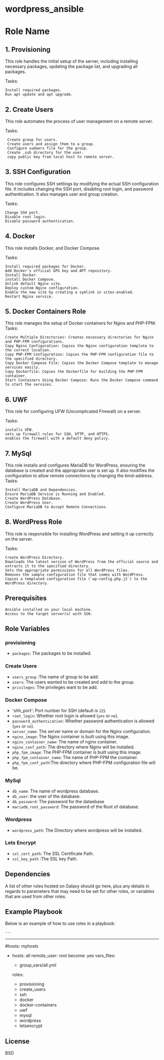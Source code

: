 # wordpress_ansible
Role Name
=========

## 1. Provisioning

This role handles the initial setup of the server, including installing necessary packages, updating the package list, and upgrading all packages.

Tasks:

    Install required packages.
    Run apt update and apt upgrade.
    
## 2. Create Users

This role automates the process of user management on a remote server.

Tasks:

     Create group for users.
     Create users and assign them to a group.
     Configure sudoers file for the group.
     Create .ssh directory for the user.
     copy public key from local host to remote server.
     
## 3. SSH Configuration

This role configures SSH settings by modifying the actual SSH configuration file. It includes changing the SSH port, disabling root login, and password authentication. It also manages user and group creation.

Tasks:

    Change SSH port.
    Disable root login.
    Disable password authentication.
   

## 4. Docker

This role installs Docker, and Docker Compose.

Tasks:

    Install required packages for Docker.
    Add Docker's official GPG key and APT repository.
    Install Docker.
    install Docker Compose.
    Unlink default Nginx site.
    Deploy custom Nginx configuration.
    Enable the new site by creating a symlink in sites-enabled.
    Restart Nginx service.

## 5. Docker Containers Role

This role manages the setup of Docker containers for Nginx and PHP-FPM.
Tasks:

    Create Multiple Directories: Creates necessary directories for Nginx and PHP-FPM configurations.
    Copy Nginx Configuration: Copies the Nginx configuration template to the correct location.
    Copy PHP-FPM Configuration: Copies the PHP-FPM configuration file to the specified directory.
    Copy Docker Compose File: Copies the Docker Compose template to manage services easily.
    Copy Dockerfile: Copies the Dockerfile for building the PHP-FPM container.
    Start Containers Using Docker Compose: Runs the Docker Compose command to start the services.


## 6. UWF
This role for configuring UFW (Uncomplicated Firewall) on a server.

Tasks:
     
    installs UFW.
    sets up firewall rules for SSH, HTTP, and HTTPS.
    enables the firewall with a default deny policy.

    
## 7. MySql
This role installs and configures MariaDB for WordPress, ensuring the database is created and the appropriate user is set up. It also modifies the configuration to allow remote connections by changing the bind-address.
Tasks:
      
    Install MariaDB and Dependencies.
    Ensure MariaDB Service is Running and Enabled.
    Create WordPress Database.
    Create WordPress User.
    Configure MariaDB to Accept Remote Connections.

## 8. WordPress Role

This role is responsible for installing WordPress and setting it up correctly on the server.

Tasks:
  
    Create WordPress Directory.
    Downloads the latest version of WordPress from the official source and extracts it to the specified directory.
    Sets the appropriate permissions for all WordPress files.
    Removes the sample configuration file that comes with WordPress.
    Copies a templated configuration file (`wp-config.php.j2`) to the WordPress directory.

Prerequisites
------------
    Ansible installed on your local machine.
    Access to the target server(s) with SSH.

Role Variables
--------------
### provisioning
- `packages`: The packages to be installed.
  
### Create Usere
- `users_group` :The name of group to be add.
- `users`: The users wanted to be created and add to the group.
- `privileges`: The privileges want to be add. 

### Docker Compose
- 'shh_port': Port number for SSH (default is `22`).
- `root_login`: Whether root login is allowed (`yes` or `no`).
- `password_authentication`: Whether password authentication is allowed (`yes` or `no`).
- `server_name`: The server name or domain for the Nginx configuration.
- `nginx_image`: The Nginx container is built using this image.
- `nginx_container_name`: The name of nginx container.
- `nginx_conf_path`: The directory where Nginx will be installed.
- `php_fpm_image`: The PHP-FPM container is built using this image.
- `php_fpm_container_name`: The name of PHP-FPM the container.
- `php_fpm_conf_path`:The directory where PHP-FPM configuration file will be.

 ### MySql
 
 - `db_name`: The name of wordpress database.
 - `db_user`: the user of the database.
 - `db_password`: The password for the dataebase 
 - `mariadb_root_password`: The password of the Root of database.
   
### Wordpress
- `wordpress_path`: The Directory where wordpress will be installed.

### Lets Encrypt

- `ssl_cert_path`: The SSL Certificate Path.
- `ssl_key_path` :The SSL key Path.


Dependencies
------------

A list of other roles hosted on Galaxy should go here, plus any details in regards to parameters that may need to be set for other roles, or variables that are used from other roles.

Example Playbook
----------------

Below is an example of how to use roles in a playbook:

    ---
---
#hosts: myhosts
-  hosts: all
   remote_user: root
   become: yes
   vars_files:
    - group_vars/all.yml
    
   roles:
    - provisioning
    - create_users
    - ssh
    - docker
    - docker-containers
    - uwf
    - mysql
    - wordpress      
    - letsencrypt

  

License
-------

BSD

